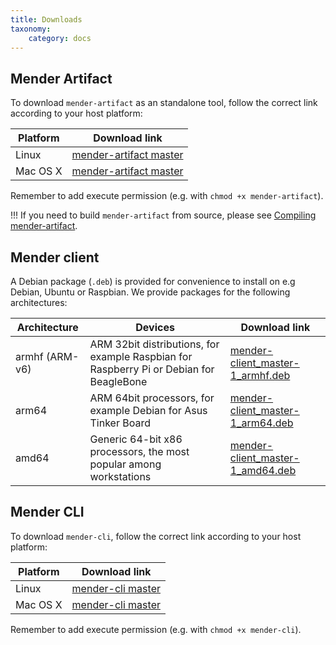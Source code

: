 ```yaml
---
title: Downloads
taxonomy:
    category: docs
---
```


## Mender Artifact

To download `mender-artifact` as an standalone tool, follow the correct link
according to your host platform:

<!--AUTOVERSION: "mender-artifact %"/mender-artifact -->
| Platform | Download link                                                |
|----------|--------------------------------------------------------------|
| Linux    | [mender-artifact master][x.x.x_mender-artifact-linux]     |
| Mac OS X | [mender-artifact master][x.x.x_mender-artifact-darwin] |

Remember to add execute permission (e.g. with `chmod +x mender-artifact`).

!!! If you need to build `mender-artifact` from source, please see [Compiling mender-artifact](../artifacts/modifying-a-mender-artifact#compiling-mender-artifact).

<!--AUTOVERSION: "mender-artifact/%/"/mender-artifact -->
[x.x.x_mender-artifact-linux]: https://d1b0l86ne08fsf.cloudfront.net/mender-artifact/master/linux/mender-artifact
<!--AUTOVERSION: "mender-artifact/%/"/mender-artifact -->
[x.x.x_mender-artifact-darwin]: https://d1b0l86ne08fsf.cloudfront.net/mender-artifact/master/darwin/mender-artifact

## Mender client

A Debian package (`.deb`) is provided for convenience to install on e.g Debian,
Ubuntu or Raspbian. We provide packages for the following architectures:

<!--AUTOVERSION: "mender-client_%-1"/mender -->
| Architecture   | Devices                                   | Download link                                                       |
|----------------|-------------------------------------------|---------------------------------------------------------------------|
| armhf (ARM-v6) | ARM 32bit distributions, for example Raspbian for Raspberry Pi or Debian for BeagleBone | [mender-client_master-1_armhf.deb][mender-client_x.x.x-1_armhf.deb] |
| arm64 | ARM 64bit processors, for example Debian for Asus Tinker Board | [mender-client_master-1_arm64.deb][mender-client_x.x.x-1_arm64.deb] |
| amd64 | Generic 64-bit x86 processors, the most popular among workstations | [mender-client_master-1_amd64.deb][mender-client_x.x.x-1_amd64.deb] |

<!--AUTOVERSION: "cloudfront.net/%/"/mender "mender-client_%-1_armhf.deb"/mender -->
[mender-client_x.x.x-1_armhf.deb]: https://d1b0l86ne08fsf.cloudfront.net/master/dist-packages/debian/armhf/mender-client_master-1_armhf.deb
<!--AUTOVERSION: "cloudfront.net/%/"/mender "mender-client_%-1_arm64.deb"/mender -->
[mender-client_x.x.x-1_arm64.deb]: https://d1b0l86ne08fsf.cloudfront.net/master/dist-packages/debian/arm64/mender-client_master-1_arm64.deb
<!--AUTOVERSION: "cloudfront.net/%/"/mender "mender-client_%-1_amd64.deb"/mender -->
[mender-client_x.x.x-1_amd64.deb]: https://d1b0l86ne08fsf.cloudfront.net/master/dist-packages/debian/amd64/mender-client_master-1_amd64.deb

## Mender CLI

To download `mender-cli`, follow the correct link according to your host
platform:

<!--AUTOVERSION: "mender-cli %"/mender-cli -->
| Platform | Download link                                                |
|----------|--------------------------------------------------------------|
| Linux    | [mender-cli master][x.x.x_mender-cli-linux]                  |
| Mac OS X | [mender-cli master][x.x.x_mender-cli-darwin]                 |

Remember to add execute permission (e.g. with `chmod +x mender-cli`).

<!--AUTOVERSION: "mender-cli/%/"/mender-cli -->
[x.x.x_mender-cli-linux]: https://d1b0l86ne08fsf.cloudfront.net/mender-cli/master/linux/mender-cli
<!--AUTOVERSION: "mender-cli/%/"/mender-cli -->
[x.x.x_mender-cli-darwin]: https://d1b0l86ne08fsf.cloudfront.net/mender-cli/master/darwin/mender-cli
